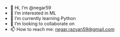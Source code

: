 - 👋 Hi, I’m @negar59
- 👀 I’m interested in ML
- 🌱 I’m currently learning Python
- 💞️ I’m looking to collaborate on 
- 📫 How to reach me: negar.razvan59@gmail.com

<!---
negar59/negar59 is a ✨ special ✨ repository because its `README.md` (this file) appears on your GitHub profile.
You can click the Preview link to take a look at your changes.
--->
